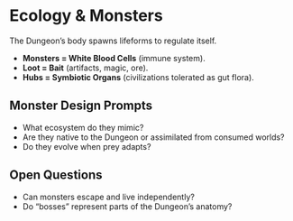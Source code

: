 # Ecology & Monsters

The Dungeon’s body spawns lifeforms to regulate itself.

- **Monsters = White Blood Cells** (immune system).  
- **Loot = Bait** (artifacts, magic, ore).  
- **Hubs = Symbiotic Organs** (civilizations tolerated as gut flora).  

## Monster Design Prompts
- What ecosystem do they mimic?  
- Are they native to the Dungeon or assimilated from consumed worlds?  
- Do they evolve when prey adapts?  

## Open Questions
- Can monsters escape and live independently?  
- Do “bosses” represent parts of the Dungeon’s anatomy?  
